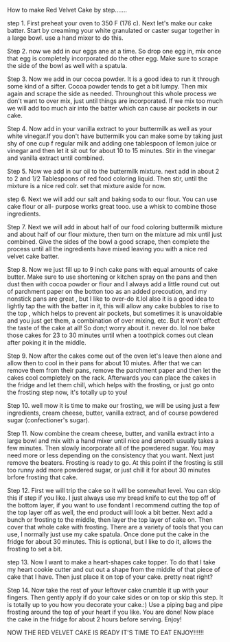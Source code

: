 How to make Red Velvet Cake by step.......


step 1.  First preheat your oven to 350 F (176 c). Next let's make our cake batter. Start by creamimg your white granulated or caster sugar together in a large bowl. use a hand mixer to do this.

Step 2. now we add in our eggs ane at a time. So drop one egg in, mix once that egg is completely incorporated do the other egg. Make sure to scrape the side of the bowl as well with a spatula.

Step 3. Now we add in our cocoa powder. It is a good idea to run it through some kind of a sifter. Cocoa powder tends to get a bit lumpy. Then mix again and scrape the side as needed. Throunghout this whole process we don't want to over mix, just until things are incorporated. If we mix too much we will add too much air into the batter which can cause air pockets in our cake.

Step 4. Now add in your vanilla extract to your buttermilk as well as your white vinegar.If you don't have buttermilk you can make some by  taking just shy of one cup f regular milk and adding one tablespoon of lemon juice or vinegar and then let it sit out for about 10 to 15 minutes. Stir in the vinegar and vanilla extract until combined.

Step 5. Now we add in our oil to the buttermilk mixture. next add in about 2 to 2 and 1/2 Tablespoons of red food coloring liquid. Then stir, until the mixture is a nice red colr. set that mixture aside for now.

step 6. Next we will add  our salt  and baking soda to our flour. You can use cake flour or all- purpose works great tooo. use a whisk to combine those ingredients.

Step 7. Next we will add in about half of our food coloring buttermilk mixture and about  half of our flour mixture, then turn on the mixture ad mix until just combined. Give the sides of the bowl a good scrape, then complete the process until all the ingredients have mixed leaving you with a nice red velvet cake batter.

Step 8. Now we just fill up to 9 inch cake pans with equal amounts of cake butter. Make sure to use shortening or kitchen spray on the pans and then dust then with cocoa powder or flour and I always add a little round cut out of parchment paper on the botton too as an added precoution, and my nonstick pans are great , but I like to over-do it.lol also it is a good idea to lightly tap the with the batter in it, this will allow any cake bubbles to rise to the top , which helps to prevent air pockets, but sometimes it is unavoidable and you just get them, a combination of over mixing, etc. But it  won't effect the taste of the cake at all! So don;t worry about it. never do. lol noe bake those cakes for 23 to 30 minutes until when a toothpick comes out clean after poking it in the middle.

Step 9. Now after the cakes come out of the oven let's leave then alone and allow then to cool in  their pans for about 10 miutes. After that we can remove them from their pans, remove the parchment paper and then let the cakes cool completely on the rack. Afterwards you can place the cakes in the fridge and let them chill, which helps with the frosting, or just go onto the frosting step now, it's totally up to you!

Step 10. well mow it is time to make our frosting, we will be using just a few ingredients, cream cheese, butter, vanilla extract, and of course powdered sugar (confectioner's sugar).

Step 11. Now combine the cream cheese, butter, and vanilla extract into a large bowl and mix with a hand mixer until nice and smooth usually takes a few minutes. Then slowly incorporate all of the powdered sugar. You may need more or less depending on the consistency that you want. Next just remove the beaters. Frosting is ready to go. At this point if the frosting is still too runny add more powdered sugar, or just chill it for about 30 minutes brfore frosting that cake.


Step 12. First we will trip the cake so it will be somewhat level. You can skip this if step if you like. I just always use my bread knife to cut the top off of the bottom layer, if you want to use fondant I recommend cutting the top of the top layer off as well, the end product will look a bit better. Next add a bunch or frosting to the middle, then layer the top layer of cake on. Then cover that whole cake with frosting. There are a variety of tools that you can use, I normally just use my cake spatula. Once done put the cake in the fridge for about 30 minutes. This is optional, but I like to do it, allows the frosting to set a bit.

step 13. Now I want to make a heart-shapes cake topper. To do that I take my heart cookie cutter and cut out a shape from the middle of that piece of cake that I have. Then just place it on top of your cake.  pretty neat right?

Step 14. Now take the rest of your leftover cake crumble it up with your fingers. Then gently apply if do your cake sides or on top or skip this step. It is totally up to you how you decorate your cake.:) Use a piping bag and pipe frosting around the top of your heart if you like. You are done! Now place the cake in the fridge for about 2 hours before serving. Enjoy!



NOW THE RED VELVET CAKE IS READY IT'S TIME TO EAT ENJOY!!!!!!
